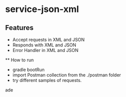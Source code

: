 # service-json-xml

## Features
* Accept requests in XML and JSON
* Responds with XML and JSON
* Error Handler in XML and JSON

** How to run
* gradle bootRun
* import Postman collection from the ./postman folder
* try different samples of requests.

ade
